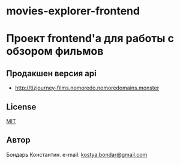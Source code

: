 # movies-explorer-frontend

# Проект frontend'а для работы с обзором фильмов

## Продакшен версия api
* http://tizjourney-films.nomoredo.nomoredomains.monster

## License
[MIT](https://github.com/Factotum8/news_nmap/blob/master/LICENSE)

## Автор
Бондарь Константин. e-mail: kostya.bondar@gmail.com
